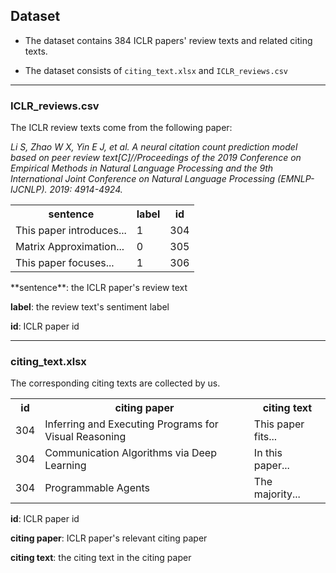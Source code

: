 ## Dataset

- The dataset contains 384 ICLR papers' review texts and related  citing texts.

- The dataset consists of  ```citing_text.xlsx``` and ```ICLR_reviews.csv```

----

### ICLR_reviews.csv

The ICLR review texts come from the following paper:

*Li S, Zhao W X, Yin E J, et al. A neural citation count prediction model based on peer review text[C]//Proceedings of the 2019 Conference on Empirical Methods in Natural Language Processing and the 9th International Joint Conference on Natural Language Processing (EMNLP-IJCNLP). 2019: 4914-4924.*

<table>
  <tr>
    <th>sentence</th>
    <th>label</th>
    <th>id</th>
  </tr>
  <tr>
    <td>This paper introduces...</td>
    <td>1</td>
    <td>304</td>
  </tr>
  <tr>
    <td>Matrix Approximation...</td>
    <td>0</td>
    <td>305</td>
  </tr>
  <tr>
    <td>This paper focuses...</td>
    <td>1</td>
    <td>306</td>
 </table>
**sentence**: the ICLR paper's  review text

**label**: the review text's sentiment label

**id**: ICLR paper id

----

### citing_text.xlsx

The corresponding citing texts are collected by us.

<table>
  <tr>
    <th>id</th>
    <th>citing paper</th>
    <th>citing text</th>
  </tr>
  <tr>
    <td>304</td>
    <td>Inferring and Executing Programs for Visual Reasoning</td>
    <td>This paper fits...</td>
  </tr>
  <tr>
    <td>304</td>
    <td>Communication Algorithms via Deep Learning</td>
    <td>In this paper...</td>
  </tr>
  <tr>
    <td>304</td>
    <td>Programmable Agents</td>
    <td>The majority...</td>
 </table>

**id**: ICLR paper id

**citing paper**: ICLR paper's relevant citing paper

**citing text**: the citing text in the citing paper

